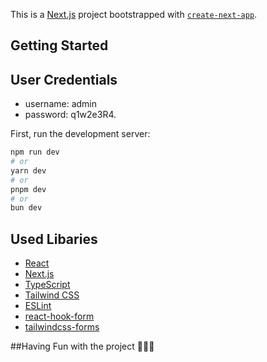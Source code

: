 This is a [Next.js](https://nextjs.org/) project bootstrapped with [`create-next-app`](https://github.com/vercel/next.js/tree/canary/packages/create-next-app).

## Getting Started

## User Credentials
- username: admin
- password: q1w2e3R4. 

First, run the development server:

```bash
npm run dev
# or
yarn dev
# or
pnpm dev
# or
bun dev
```
## Used Libaries

- [React](https://reactjs.org/)
- [Next.js](https://nextjs.org/)
- [TypeScript](https://www.typescriptlang.org/)
- [Tailwind CSS](https://tailwindcss.com/)
- [ESLint](https://eslint.org/)
- [react-hook-form](https://react-hook-form.com/)
- [tailwindcss-forms](https://github.com/tailwindlabs/tailwindcss-forms)

##Having Fun with the project 🙂🙂🙂
